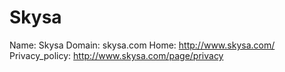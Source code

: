 
# Skysa

Name: Skysa
Domain: skysa.com
Home: http://www.skysa.com/
Privacy_policy: http://www.skysa.com/page/privacy
